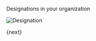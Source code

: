 Designations in your organization

<img class="screenshot" alt="Designation" src="{{url_prefix}}/assets/img/human-resources/designation.png">

{next}